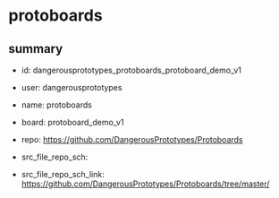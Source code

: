 # protoboards
 
## summary 
* id: dangerousprototypes_protoboards_protoboard_demo_v1
* user: dangerousprototypes
* name: protoboards
* board: protoboard_demo_v1
* repo: https://github.com/DangerousPrototypes/Protoboards



* src_file_repo_sch: 
* src_file_repo_sch_link: https://github.com/DangerousPrototypes/Protoboards/tree/master/






